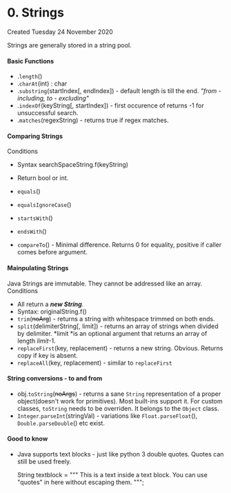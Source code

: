 # 0. Strings
Created Tuesday 24 November 2020

Strings are generally stored in a string pool.

#### Basic Functions

* .``length``()
* .``charAt``(int) : char
* .``substring``(startIndex[, endIndex]) - default length is till the end. *"from - including, to - excluding"*
* .``indexOf``(keyString[, startIndex]) - first occurence of returns -1 for unsuccessful search.
* .``matches``(regexString) - returns true if regex matches.


#### Comparing Strings
Conditions

* Syntax searchSpaceString.f(keyString)
* Return bool or int.


* ``equals``()
* ``equalsIgnoreCase``()
* ``startsWith``()
* ``endsWith``()
* ``compareTo``() - Minimal difference. Returns 0 for equality, positive if caller comes before argument.


#### Mainpulating Strings
Java Strings are immutable. They cannot be addressed like an array.
Conditions

* All return a ***new String**.*
* Syntax: originalString.f()
* ``trim``(~~noArg~~) - returns a string with whitespace trimmed on both ends.
* ``split``(delimiterString[, limit]) - returns an array of strings when divided by delimiter. *limit *is an optional argument that returns an array of length *limit*-1.
* ``replaceFirst``(key, replacement) - returns a new string. Obvious. Returns copy if key is absent. 
* ``replaceAll``(key, replacement) - similar to ``replaceFirst``


#### String conversions - to and from

* obj.``toString``(~~noArgs~~) - returns a sane ``String`` representation of a proper object(doesn't work for primitives). Most built-ins support it. For custom classes, ``toString`` needs to be overriden. It belongs to the ``Object`` class.
* ``Integer``.``parseInt``(stringVal) - variations like ``Float.parseFloat``(), ``Double.parseDouble``() etc exist.


#### Good to know

* Java supports text blocks - just like python 3 double quotes. Quotes can still be used freely.

	String textblock = """
	                   This is a text inside a
	                   text block.
	                   You can use "quotes" in here
	                   without escaping them.
	                   """;


